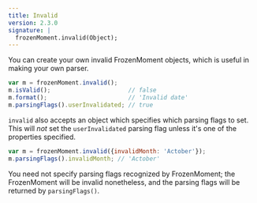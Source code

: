 ```yaml
---
title: Invalid
version: 2.3.0
signature: |
  frozenMoment.invalid(Object);
---
```



You can create your own invalid FrozenMoment objects, which is useful in making your own parser.

```javascript
var m = frozenMoment.invalid();
m.isValid();                      // false
m.format();                       // 'Invalid date'
m.parsingFlags().userInvalidated; // true
```

`invalid` also accepts an object which specifies which parsing flags to set. This will *not* set the `userInvalidated` parsing flag unless it's one of the properties specified.

```javascript
var m = frozenMoment.invalid({invalidMonth: 'Actober'});
m.parsingFlags().invalidMonth; // 'Actober'
```

You need not specify parsing flags recognized by FrozenMoment; the FrozenMoment will be invalid nonetheless, and the parsing flags will be returned by `parsingFlags()`.
